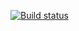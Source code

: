 [![Build status](https://ci.appveyor.com/api/projects/status/es7hh1e968bpngrr/branch/main?svg=true)](https://ci.appveyor.com/project/VavaIkelman/hw10-1/branch/main)